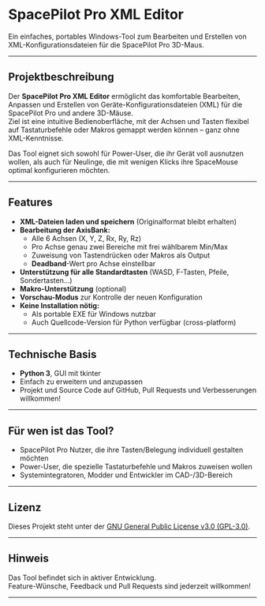 # SpacePilot Pro XML Editor

Ein einfaches, portables Windows-Tool zum Bearbeiten und Erstellen von XML-Konfigurationsdateien für die SpacePilot Pro 3D-Maus.

---

## Projektbeschreibung

Der **SpacePilot Pro XML Editor** ermöglicht das komfortable Bearbeiten, Anpassen und Erstellen von Geräte-Konfigurationsdateien (XML) für die SpacePilot Pro und andere 3D-Mäuse.  
Ziel ist eine intuitive Bedienoberfläche, mit der Achsen und Tasten flexibel auf Tastaturbefehle oder Makros gemappt werden können – ganz ohne XML-Kenntnisse.

Das Tool eignet sich sowohl für Power-User, die ihr Gerät voll ausnutzen wollen, als auch für Neulinge, die mit wenigen Klicks ihre SpaceMouse optimal konfigurieren möchten.

---

## Features

- **XML-Dateien laden und speichern** (Originalformat bleibt erhalten)
- **Bearbeitung der AxisBank:**
  - Alle 6 Achsen (X, Y, Z, Rx, Ry, Rz)
  - Pro Achse genau zwei Bereiche mit frei wählbarem Min/Max
  - Zuweisung von Tastendrücken oder Makros als Output
  - **Deadband**-Wert pro Achse einstellbar
- **Unterstützung für alle Standardtasten** (WASD, F-Tasten, Pfeile, Sondertasten…)
- **Makro-Unterstützung** (optional)
- **Vorschau-Modus** zur Kontrolle der neuen Konfiguration
- **Keine Installation nötig:**  
  - Als portable EXE für Windows nutzbar  
  - Auch Quellcode-Version für Python verfügbar (cross-platform)

---

## Technische Basis

- **Python 3**, GUI mit tkinter
- Einfach zu erweitern und anzupassen
- Projekt und Source Code auf GitHub, Pull Requests und Verbesserungen willkommen!

---

## Für wen ist das Tool?

- SpacePilot Pro Nutzer, die ihre Tasten/Belegung individuell gestalten möchten
- Power-User, die spezielle Tastaturbefehle und Makros zuweisen wollen
- Systemintegratoren, Modder und Entwickler im CAD-/3D-Bereich

---

## Lizenz

Dieses Projekt steht unter der [GNU General Public License v3.0 (GPL-3.0)](https://www.gnu.org/licenses/gpl-3.0.de.html).

---

## Hinweis

Das Tool befindet sich in aktiver Entwicklung.  
Feature-Wünsche, Feedback und Pull Requests sind jederzeit willkommen!

---

